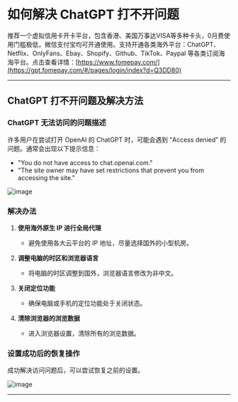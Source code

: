 # 如何解决 ChatGPT 打不开问题

推荐一个虚拟信用卡开卡平台，包含香港、美国万事达VISA等多种卡头，0月费使用门槛极低，微信支付宝均可开通使用。支持开通各类海外平台：ChatGPT、Netflix、OnlyFans、Ebay、Shopify、Github、TikTok、Paypal 等各类订阅海淘平台。点击查看详情：[https://www.fomepay.com/](https://gpt.fomepay.com/#/pages/login/index?d=Q3DD80)

---

## ChatGPT 打不开问题及解决方法

### ChatGPT 无法访问的问题描述

许多用户在尝试打开 OpenAI 的 ChatGPT 时，可能会遇到 “Access denied” 的问题。通常会出现以下提示信息：
- "You do not have access to chat.openai.com."
- "The site owner may have set restrictions that prevent you from accessing the site."

![image](https://github.com/mizelarmando6/Ruj/assets/169983953/3a651071-fab8-4144-8e94-9cda3585eda5)


### 解决办法

1. **使用海外原生 IP 进行全局代理**
   - 避免使用各大云平台的 IP 地址，尽量选择国外的小型机房。

2. **调整电脑的时区和浏览器语言**
   - 将电脑的时区调整到国外，浏览器语言修改为非中文。

3. **关闭定位功能**
   - 确保电脑或手机的定位功能处于关闭状态。

4. **清除浏览器的浏览数据**
   - 进入浏览器设置，清除所有的浏览数据。

### 设置成功后的恢复操作

成功解决访问问题后，可以尝试恢复之前的设置。

![image](https://github.com/mizelarmando6/Ruj/assets/169983953/2c5e0cd7-bf8a-4f2a-a7cd-f7b15df8f16a)


---
